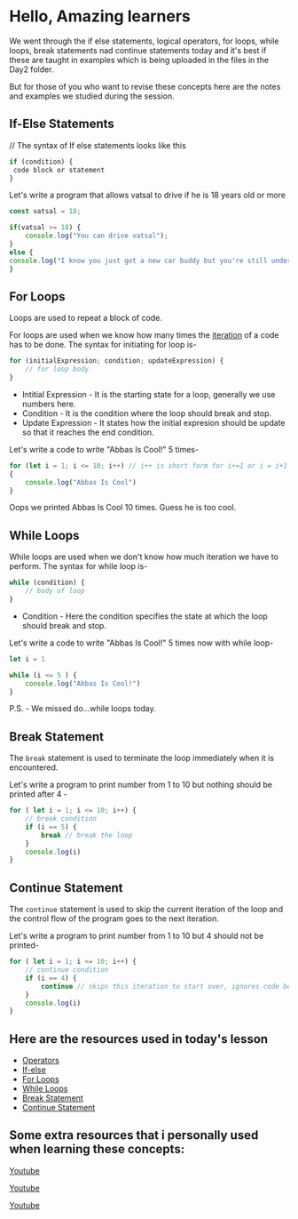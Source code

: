 # Hello, Amazing learners

We went through the if else statements, logical operators, for loops, while loops, break statements nad continue statements today and it's best if these are taught in examples which is being uploaded in the files in the Day2 folder.

But for those of you who want to revise these concepts here are the notes and examples we studied during the session.

## If-Else Statements

// The syntax of If else statements looks like this 

```javascript
if (condition) {
 code block or statement
}
```

 Let's write a program that allows vatsal to drive if he is 18 years old or more
```javascript
const vatsal = 18;

if(vatsal >= 18) {
    console.log("You can drive vatsal");
}
else {
console.log("I know you just got a new car buddy but you're still underaged");
}
```

## For Loops
Loops are used to repeat a block of code.

For loops are used when we know how many times the [iteration](https://en.wikipedia.org/wiki/Iteration) of a code has to be done. The syntax for initiating for loop is- 

```javascript
for (initialExpression; condition; updateExpression) {
    // for loop body
}
```
- Intitial Expression - It is the starting state for a loop, generally we use numbers here.
- Condition - It is the condition where the loop should break and stop.
- Update Expression - It states how the initial expresion should be update so that it reaches the end condition.

Let's write a code to write "Abbas Is Cool!" 5 times- 
```javascript
for (let i = 1; i <= 10; i++) // i++ is short form for i+=1 or i = i+1
{
    console.log("Abbas Is Cool")
}
```

Oops we printed Abbas Is Cool 10 times. Guess he is too cool. 

## While Loops

While loops are used when we don't know how much iteration we have to perform. The syntax for while loop is-

```javascript
while (condition) {
    // body of loop
}
```
- Condition - Here the condition specifies the state at which the loop should break and stop.

Let's write a code to write "Abbas Is Cool!" 5 times now with while loop-

```javascript
let i = 1

while (i <= 5 ) {
    console.log("Abbas Is Cool!")
}
```

P.S. - We missed do...while loops today.

## Break Statement

The `break` statement is used to terminate the loop immediately when it is encountered.

Let's write a program to print number from 1 to 10 but nothing should be printed after 4 -

```javascript
for ( let i = 1; i <= 10; i++) {
    // break condition
    if (i == 5) {
        break // break the loop
    } 
    console.log(i)
}
```

## Continue Statement

The `continue` statement is used to skip the current iteration of the loop and the control flow of the program goes to the next iteration.

Let's write a program to print number from 1 to 10 but 4 should not be printed-

```javascript
for ( let i = 1; i <= 10; i++) {
    // continue condition
    if (i == 4) {
        continue // skips this iteration to start over, ignores code below
    } 
    console.log(i)
}
```

## Here are the resources used in today's lesson
- [Operators](https://www.programiz.com/javascript/comparison-logical)
- [If-else](https://www.programiz.com/javascript/if-else)
- [For Loops](https://www.programiz.com/javascript/for-loop)
- [While Loops](https://www.programiz.com/javascript/while-loop)
- [Break Statement](https://www.programiz.com/javascript/break-statement)
- [Continue Statement](https://www.programiz.com/javascript/continue-statement)

## Some extra resources that i personally used when learning these concepts:
[Youtube](https://www.youtube.com/watch?v=IsG4Xd6LlsM&list=PLTjRvDozrdlxEIuOBZkMAK5uiqp8rHUax&index=7)

[Youtube](https://www.youtube.com/watch?v=vaZpDYOuprA&list=PLu0W_9lII9ajyk081To1Cbt2eI5913SsL&index=8&t=748s)

[Youtube](https://youtu.be/ULNJSTSJc7s)
